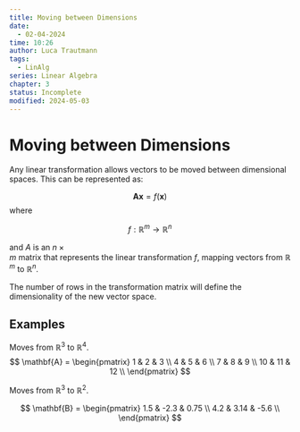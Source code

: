 ```yaml
---
title: Moving between Dimensions
date:
  - 02-04-2024
time: 10:26
author: Luca Trautmann
tags:
  - LinAlg
series: Linear Algebra
chapter: 3
status: Incomplete
modified: 2024-05-03
---
```

# Moving between Dimensions
Any linear transformation allows vectors to be moved between dimensional spaces. This can be represented as:


$$\mathbf{A}\mathbf{x}=f(\mathbf{x})$$
where

$$f:\mathbb{R}^m\to\mathbb{R}^n$$

and $A$ is an $n \times m$ matrix that represents the linear transformation $f$, mapping vectors from $\mathbb{R}^m$ to $\mathbb{R}^n$.

The number of rows in the transformation matrix will define the dimensionality of the new vector space. 

## Examples
Moves from $\mathbb{R}^3$ to $\mathbb{R}^4$.
$$
\mathbf{A} = \begin{pmatrix}
1 & 2 & 3 \\
4 & 5 & 6 \\
7 & 8 & 9 \\
10 & 11 & 12 \\
\end{pmatrix}
$$

Moves from $\mathbb{R}^3$ to $\mathbb{R}^2$.

$$
\mathbf{B} = \begin{pmatrix}
1.5 & -2.3 & 0.75 \\
4.2 & 3.14 & -5.6 \\
\end{pmatrix}
$$











